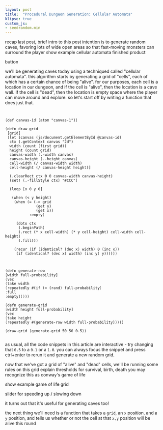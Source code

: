 ```yaml
---
layout: post
title:  "Procedural Dungeon Generation: Cellular Automata"
klipse: true
custom_js:
- seedrandom.min
---
```


recap last post, brief intro to this post
intention is to generate random caves, favoring lots of wide open areas so that fast-moving monsters can surround the player
show example cellular automata finished product


<canvas width="400" height="400"></canvas>

button

we'll be generating caves today using a techniqued called "cellular automata".
this algorithm starts by generating a grid of "cells", each of which has a certain chance of being "alive".
for our purposes, each cell is a location in our dungeon, and if the cell is "alive", then the location is a cave wall.
if the cell is "dead", then the location is empty space where the player can move around and explore.
so let's start off by writing a function that does just that.

<pre class="hidden"><code class="cljs">

(def canvas-id (atom "canvas-1"))

(defn draw-grid
 [grid]
 (let [canvas (js/document.getElementById @canvas-id)
  ctx (.getContext canvas "2d")
  width (count (first grid))
  height (count grid)
  canvas-width (.-width canvas)
  canvas-height (.-height canvas)
  cell-width (/ canvas-width width)
  cell-height (/ canvas-height height)]

  (.clearRect ctx 0 0 canvas-width canvas-height)
  (set! (.-fillStyle ctx) "#CCC")

  (loop [x 0 y 0]

   (when (< y height)
	(when (= (-> grid
			  (get y)
			  (get x))
		   :empty)

	 (doto ctx
	  (.beginPath)
	  (.rect (* x cell-width) (* y cell-height) cell-width cell-height)
	  (.fill)))

	(recur (if (identical? (dec x) width) 0 (inc x))
	 (if (identical? (dec x) width) (inc y) y))))))
</code></pre>


<pre><code class="cljs">

(defn generate-row
[width full-probability]
(vec
(take width
(repeatedly #(if (< (rand) full-probability)
:full
:empty)))))

(defn generate-grid
[width height full-probability]
(vec
(take height
(repeatedly #(generate-row width full-probability)))))

(draw-grid (generate-grid 50 50 0.5))

</code></pre>

<canvas id="canvas-1" width="200" height="200"></canvas>

as usual, all the code snippets in this article are interactive - try changing that `0.5` to a `0.1` or a `1.0`. you can always focus the snippet and press ctrl+enter to rerun it and generate a new random grid.

now that we've got a grid of "alive" and "dead" cells, we'll be running some rules on this grid
explain thresholds for survival, birth, death
you may recognize this as conway's game of life

show example game of life grid

slider for speeding up / slowing down

it turns out that it's useful for generating caves too!

the next thing we'll need is a function that takes a `grid`, an `x` position, and a `y` position, and tells us whether or not the cell at that `x,y` position will be alive this round
